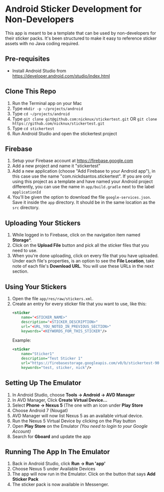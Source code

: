 # Android Sticker Development for Non-Developers
This app is meant to be a template that can be used by non-developers for their sticker packs.
It's been structured to make it easy to reference sticker assets with no Java coding required.

## Pre-requisites
- Install Android Studio from https://developer.android.com/studio/index.html

## Clone This Repo
1. Run the Terminal app on your Mac
2. Type `mkdir -p ~/projects/android`
3. Type `cd ~/projects/android`
4. Type `git clone git@github.com:nicknux/stickertest.git` OR `git clone https://github.com/nicknux/stickertest.git`
5. Type `cd stickertest`
6. Run Android Studio and open the stickertest project

## Firebase
1. Setup your Firebase account at https://firebase.google.com
2. Add a new project and name it "stickertest"
3. Add a new application (choose "Add Firebase to your Android app"), in this case use the name "com.nickdsantos.stickertest". If you are only using this project
as a template and have named your Android project differently, you can use the name in `app/build.gradle` next to the label `applicationId`
4. You'll be given the option to download the file `google-services.json`. Save it inside the `app` directory. It should be in the same location as the `src` directory.

## Uploading Your Stickers
1. While logged in to Firebase, click on the navigation item named **Storage***.
2. Click on the **Upload File** button and pick all the sticker files that you need to use.
3. When you're done uploading, click on every file that you have uploaded. Under each file's properties, is an option to see the **File Location**, take note of each file's
**Download URL**. You will use these URLs in the next section.

## Using Your Stickers
1. Open the file `app/res/raw/stickers.xml`.
2. Create an entry for every sticker file that you want to use, like this:
    ```xml
    <sticker
        name="<STICKER_NAME>"
        description="<STICKER_DESCRIPTION>"
        url="<URL_YOU_NOTED_IN_PREVIOUS_SECTION>"
        keywords="<KEYWORDS_FOR_THIS_STICKER"/>
    ```
    Example:
    ```xml
    <sticker
        name="Sticker1"
        description="Test Sticker 1"
        url="https://firebasestorage.googleapis.com/v0/b/stickertest-90f71.appspot.com/o/sticker01.png?alt=media&amp;token=1ec17147-ee61-42f7-9dfe-d0274020993a"
        keywords="test, sticker, nick"/>
    ```

## Setting Up The Emulator
1. In Android Studio, choose **Tools -> Android -> AVD Manager**
2. In AVD Manager, Click **Create Virtual Device...**
3. Select **Phone -> Nexus 5** (The one with an icon under **Play Store**
4. Choose Android 7 (Nougat)
5. AVD Manager will now list Nexus 5 as an available virtual device.
6. Run the Nexus 5 Virtual Device by clicking on the Play button
7. Open **Play Store** on the Emulator *(You need to login to your Google Account)*
8. Search for **Gboard** and update the app

## Running The App In The Emulator
1. Back in Android Studio, click **Run -> Run 'app'**
2. Choose Nexus 5 under Available Devices
3. The app will now run in the Emulator. Click on the button that says **Add Sticker Pack**
4. The sticker pack is now available in Messenger.

